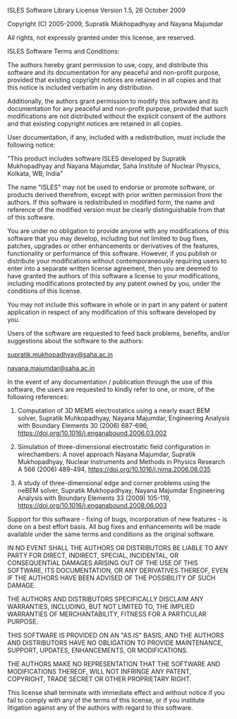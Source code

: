 ISLES Software Library License
Version 1.5, 26 October 2009

Copyright (C) 2005-2009, Supratik Mukhopadhyay and Nayana Majumdar

All rights, not expressly granted under this license, are reserved.

ISLES Software Terms and Conditions:

The authors hereby grant permission to use, copy, and distribute this software
and its documentation for any peaceful and non-profit purpose, provided that
existing copyright notices are retained in all copies and that this notice is
included verbatim in any distribution.

Additionally, the authors grant permission to modify this software and its
documentation for any peaceful and non-profit purpose, provided that such
modifications are not distributed without the explicit consent of the authors
and that existing copyright notices are retained in all copies.

User documentation, if any, included with a redistribution, must include the
following notice:

"This product includes software ISLES developed by Supratik Mukhopadhyay and
Nayana Majumdar, Saha Institute of Nuclear Physics, Kolkata,
WB, India"

The name "ISLES" may not be used to endorse or promote software, or products
derived therefrom, except with prior written permission from the authors.
If this software is redistributed in modified form, the name and reference of
the modified version must be clearly distinguishable from that of this software.

You are under no obligation to provide anyone with any modifications of this
software that you may develop, including but not limited to bug fixes, patches,
upgrades or other enhancements or derivatives of the features, functionality or
performance of this software.
However, if you publish or distribute your modifications without
contemporaneously requiring users to enter into a separate written license
agreement, then you are deemed to have granted the authors of this software
a license to your modifications, including modifications protected by any
patent owned by you, under the conditions of this license.

You may not include this software in whole or in part in any patent or
patent application in respect of any modification of this software developed
by you.

Users of the software are requested to feed back problems, benefits, and/or
suggestions about the software to the authors:

<supratik.mukhopadhyay@saha.ac.in>

<nayana.majumdar@saha.ac.in>

In the event of any documentation / publication through the use of this
software, the users are requested to kindly refer to one, or more, of the
following references:

1. Computation of 3D MEMS electrostatics using a nearly exact BEM solver,
   Supratik Muhkopadhyay, Nayana Majumdar,
   Engineering Analysis with Boundary Elements 30 (2006) 687-696,
   <https://doi.org/10.1016/j.enganabound.2006.03.002>

2. Simulation of three-dimensional electrostatic field configuration in wirechambers: A novel approach
   Nayana Majumdar, Supratik Mukhopadhyay,
   Nuclear Instruments and Methods in Physics Research A 566 (2006) 489-494,
   <https://doi.org/10.1016/j.nima.2006.06.035>

3. A study of three-dimensional edge and corner problems using the neBEM solver,
   Supratik Mukhopadhyay, Nayana Majumdar
   Engineering Analysis with Boundary Elements 33 (2009) 105-119,
   <https://doi.org/10.1016/j.enganabound.2008.06.003>

Support for this software - fixing of bugs, incorporation of new features - is
done on a best effort basis.
All bug fixes and enhancements will be made available under the same terms and
conditions as the original software.

IN NO EVENT SHALL THE AUTHORS OR DISTRIBUTORS BE LIABLE TO ANY PARTY FOR
DIRECT, INDIRECT, SPECIAL, INCIDENTAL, OR CONSEQUENTIAL DAMAGES ARISING OUT OF
THE USE OF THIS SOFTWARE, ITS DOCUMENTATION, OR ANY DERIVATIVES THEREOF, EVEN
IF THE AUTHORS HAVE BEEN ADVISED OF THE POSSIBILITY OF SUCH DAMAGE.

THE AUTHORS AND DISTRIBUTORS SPECIFICALLY DISCLAIM ANY WARRANTIES, INCLUDING,
BUT NOT LIMITED TO, THE IMPLIED WARRANTIES OF MERCHANTABILITY, FITNESS FOR A
PARTICULAR PURPOSE.

THIS SOFTWARE IS PROVIDED ON AN "AS IS" BASIS, AND THE AUTHORS AND DISTRIBUTORS
HAVE NO OBLIGATION TO PROVIDE MAINTENANCE, SUPPORT, UPDATES, ENHANCEMENTS, OR
MODIFICATIONS.

THE AUTHORS MAKE NO REPRESENTATION THAT THE SOFTWARE AND MODIFICATIONS THEREOF,
WILL NOT INFRINGE ANY PATENT, COPYRIGHT, TRADE SECRET OR OTHER PROPRIETARY
RIGHT.

This license shall terminate with immediate effect and without notice if you
fail to comply with any of the terms of this license, or if you institute
litigation against any of the authors with regard to this software.
